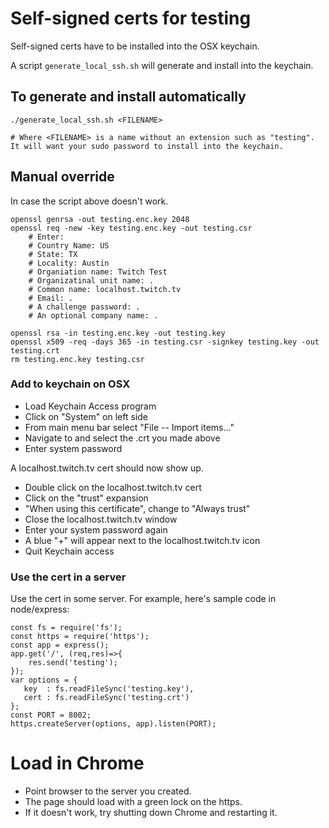 # Self-signed certs for testing

Self-signed certs have to be installed into the OSX keychain.

A script `generate_local_ssh.sh` will generate and install into the keychain.

## To generate and install automatically

```
./generate_local_ssh.sh <FILENAME>

# Where <FILENAME> is a name without an extension such as "testing".
It will want your sudo password to install into the keychain.
```

## Manual override

In case the script above doesn't work.

```
openssl genrsa -out testing.enc.key 2048
openssl req -new -key testing.enc.key -out testing.csr
	# Enter:
	# Country Name: US
	# State: TX
	# Locality: Austin
	# Organiation name: Twitch Test
	# Organizatinal unit name: .
	# Common name: localhost.twitch.tv
	# Email: .
	# A challenge password: .
	# An optional company name: .

openssl rsa -in testing.enc.key -out testing.key
openssl x509 -req -days 365 -in testing.csr -signkey testing.key -out testing.crt
rm testing.enc.key testing.csr
```

### Add to keychain on OSX

* Load Keychain Access program
* Click on "System" on left side
* From main menu bar select "File -- Import items..."
* Navigate to and select the .crt you made above
* Enter system password

A localhost.twitch.tv cert should now show up.

* Double click on the localhost.twitch.tv cert
* Click on the "trust" expansion
* "When using this certificate", change to "Always trust"
* Close the localhost.twitch.tv window
* Enter your system password again
* A blue "+" will appear next to the localhost.twitch.tv icon
* Quit Keychain access

### Use the cert in a server

Use the cert in some server. For example, here's sample code in
node/express:

```
const fs = require('fs');
const https = require('https');
const app = express();
app.get('/', (req,res)=>{
	res.send('testing');
});
var options = {
   key  : fs.readFileSync('testing.key'),
   cert : fs.readFileSync('testing.crt')
};
const PORT = 8002;
https.createServer(options, app).listen(PORT);
```

# Load in Chrome

* Point browser to the server you created.
* The page should load with a green lock on the https.
* If it doesn't work, try shutting down Chrome and restarting it.
